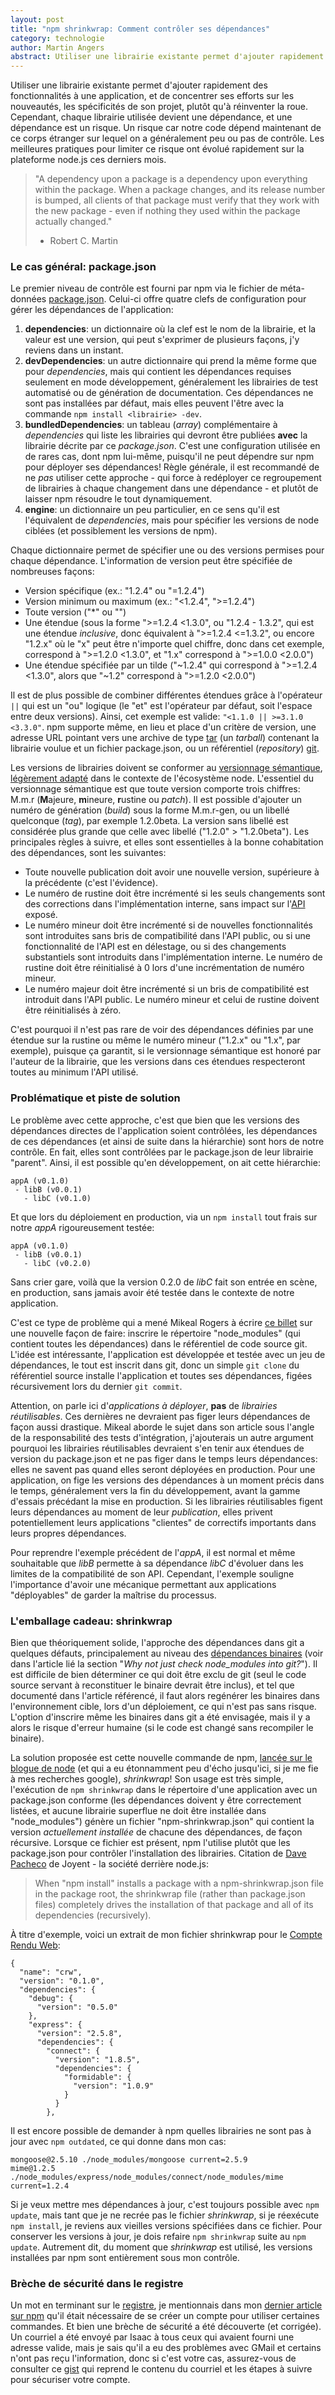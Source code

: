 ```yaml
---
layout: post
title: "npm shrinkwrap: Comment contrôler ses dépendances"
category: technologie
author: Martin Angers
abstract: Utiliser une librairie existante permet d'ajouter rapidement des fonctionnalités à une application, et de concentrer ses efforts sur les nouveautés, les spécificités de son projet, plutôt qu'à réinventer la roue. Cependant, chaque librairie utilisée devient une dépendance, et une dépendance est un risque. Un risque car notre code dépend maintenant de ce corps étranger sur lequel on a généralement peu ou pas de contrôle. Les meilleures pratiques pour limiter ce risque ont évolué rapidement sur la plateforme node.js ces derniers mois.
---
```


Utiliser une librairie existante permet d'ajouter rapidement des fonctionnalités à une application, et de concentrer ses efforts sur les nouveautés, les spécificités de son projet, plutôt qu'à réinventer la roue. Cependant, chaque librairie utilisée devient une dépendance, et une dépendance est un risque. Un risque car notre code dépend maintenant de ce corps étranger sur lequel on a généralement peu ou pas de contrôle. Les meilleures pratiques pour limiter ce risque ont évolué rapidement sur la plateforme node.js ces derniers mois.

> "A dependency upon a package is a dependency upon everything within the package. When a package changes, and its release number is bumped, all clients of that package must verify that they work with the new package - even if nothing they used within the package actually changed."  
> - Robert C. Martin

### Le cas général: package.json

Le premier niveau de contrôle est fourni par npm via le fichier de méta-données [package.json][json]. Celui-ci offre quatre clefs de configuration pour gérer les dépendances de l'application:

1. **dependencies**: un dictionnaire où la clef est le nom de la librairie, et la valeur est une version, qui peut s'exprimer de plusieurs façons, j'y reviens dans un instant.
2. **devDependencies**: un autre dictionnaire qui prend la même forme que pour *dependencies*, mais qui contient les dépendances requises seulement en mode développement, généralement les librairies de test automatisé ou de génération de documentation. Ces dépendances ne sont pas installées par défaut, mais elles peuvent l'être avec la commande `npm install <librairie> -dev`.
3. **bundledDependencies**: un tableau (*array*) complémentaire à *dependencies* qui liste les librairies qui devront être publiées **avec** la librairie décrite par ce *package.json*. C'est une configuration utilisée en de rares cas, dont npm lui-même, puisqu'il ne peut dépendre sur npm pour déployer ses dépendances! Règle générale, il est recommandé de ne *pas* utiliser cette approche - qui force à redéployer ce regroupement de librairies à chaque changement dans une dépendance - et plutôt de laisser npm résoudre le tout dynamiquement.
4. **engine**: un dictionnaire un peu particulier, en ce sens qu'il est l'équivalent de *dependencies*, mais pour spécifier les versions de node ciblées (et possiblement les versions de npm).

Chaque dictionnaire permet de spécifier une ou des versions permises pour chaque dépendance. L'information de version peut être spécifiée de nombreuses façons:

*	Version spécifique (ex.: "1.2.4" ou "=1.2.4")
*	Version minimum ou maximum (ex.: "<1.2.4", ">=1.2.4")
*	Toute version ("*" ou "")
*	Une étendue (sous la forme ">=1.2.4 <1.3.0", ou "1.2.4 - 1.3.2", qui est une étendue *inclusive*, donc équivalent à ">=1.2.4 <=1.3.2", ou encore "1.2.x" où le "x" peut être n'importe quel chiffre, donc dans cet exemple, correspond à ">=1.2.0 <1.3.0", et "1.x" correspond à ">=1.0.0 <2.0.0")
*	Une étendue spécifiée par un tilde ("~1.2.4" qui correspond à ">=1.2.4 <1.3.0", alors que "~1.2" correspond à ">=1.2.0 <2.0.0")

Il est de plus possible de combiner différentes étendues grâce à l'opérateur `||` qui est un "ou" logique (le "et" est l'opérateur par défaut, soit l'espace entre deux versions). Ainsi, cet exemple est valide: `"<1.1.0 || >=3.1.0 <3.3.0"`. npm supporte même, en lieu et place d'un critère de version, une adresse URL pointant vers une archive de type [tar][] (un *tarball*) contenant la librairie voulue et un fichier package.json, ou un référentiel (*repository*) [git][].

Les versions de librairies doivent se conformer au [versionnage sémantique][semver], [légèrement adapté][nodesemver] dans le contexte de l'écosystème node. L'essentiel du versionnage sémantique est que toute version comporte trois chiffres: M.m.r (**M**ajeure, **m**ineure, **r**ustine ou *patch*). Il est possible d'ajouter un numéro de génération (*build*) sous la forme M.m.r-gen, ou un libellé quelconque (*tag*), par exemple 1.2.0beta. La version sans libellé est considérée plus grande que celle avec libellé ("1.2.0" > "1.2.0beta"). Les principales règles à suivre, et elles sont essentielles à la bonne cohabitation des dépendances, sont les suivantes:

*	Toute nouvelle publication doit avoir une nouvelle version, supérieure à la précédente (c'est l'évidence).
*	Le numéro de rustine doit être incrémenté si les seuls changements sont des corrections dans l'implémentation interne, sans impact sur l'[API][] exposé.
*	Le numéro mineur doit être incrémenté si de nouvelles fonctionnalités sont introduites sans bris de compatibilité dans l'API public, ou si une fonctionnalité de l'API est en délestage, ou si des changements substantiels sont introduits dans l'implémentation interne. Le numéro de rustine doit être réinitialisé à 0 lors d'une incrémentation de numéro mineur.
*	Le numéro majeur doit être incrémenté si un bris de compatibilité est introduit dans l'API public. Le numéro mineur et celui de rustine doivent être réinitialisés à zéro.

C'est pourquoi il n'est pas rare de voir des dépendances définies par une étendue sur la rustine ou même le numéro mineur ("1.2.x" ou "1.x", par exemple), puisque ça garantit, si le versionnage sémantique est honoré par l'auteur de la librairie, que les versions dans ces étendues respecteront toutes au minimum l'API utilisé.

### Problématique et piste de solution

Le problème avec cette approche, c'est que bien que les versions des dépendances directes de l'application soient contrôlées, les dépendances de ces dépendances (et ainsi de suite dans la hiérarchie) sont hors de notre contrôle. En fait, elles sont contrôlées par le package.json de leur librairie "parent". Ainsi, il est possible qu'en développement, on ait cette hiérarchie:

    appA (v0.1.0)
     - libB (v0.0.1)
       - libC (v0.1.0)

Et que lors du déploiement en production, via un `npm install` tout frais sur notre *appA* rigoureusement testée:

    appA (v0.1.0)
     - libB (v0.0.1)
       - libC (v0.2.0)

Sans crier gare, voilà que la version 0.2.0 de *libC* fait son entrée en scène, en production, sans jamais avoir été testée dans le contexte de notre application.

C'est ce type de problème qui a mené Mikeal Rogers à écrire [ce billet][nmingit] sur une nouvelle façon de faire: inscrire le répertoire "node_modules" (qui contient toutes les dépendances) dans le référentiel de code source git. L'idée est intéressante, l'application est développée et testée avec un jeu de dépendances, le tout est inscrit dans git, donc un simple `git clone` du référentiel source installe l'application et toutes ses dépendances, figées récursivement lors du dernier `git commit`.

Attention, on parle ici d'*applications à déployer*, **pas** de *librairies réutilisables*. Ces dernières ne devraient pas figer leurs dépendances de façon aussi drastique. Mikeal aborde le sujet dans son article sous l'angle de la responsabilité des tests d'intégration, j'ajouterais un autre argument pourquoi les librairies réutilisables devraient s'en tenir aux étendues de version du package.json et ne pas figer dans le temps leurs dépendances: elles ne savent pas quand elles seront déployées en production. Pour une application, on fige les versions des dépendances à un moment précis dans le temps, généralement vers la fin du développement, avant la gamme d'essais précédant la mise en production. Si les librairies réutilisables figent leurs dépendances au moment de leur *publication*, elles privent potentiellement leurs applications "clientes" de correctifs importants dans leurs propres dépendances.

Pour reprendre l'exemple précédent de l'*appA*, il est normal et même souhaitable que *libB* permette à sa dépendance *libC* d'évoluer dans les limites de la compatibilité de son API. Cependant, l'exemple souligne l'importance d'avoir une mécanique permettant aux applications "déployables" de garder la maîtrise du processus.

### L'emballage cadeau: shrinkwrap

Bien que théoriquement solide, l'approche des dépendances dans git a quelques défauts, principalement au niveau des [dépendances binaires][bindeps] (voir dans l'article lié la section "*Why not just check node_modules into git?*"). Il est difficile de bien déterminer ce qui doit être exclu de git (seul le code source servant à reconstituer le binaire devrait être inclus), et tel que documenté dans l'article référencé, il faut alors regénérer les binaires dans l'environnement cible, lors d'un déploiement, ce qui n'est pas sans risque. L'option d'inscrire même les binaires dans git a été envisagée, mais il y a alors le risque d'erreur humaine (si le code est changé sans recompiler le binaire).

La solution proposée est cette nouvelle commande de npm, [lancée sur le blogue de node][bindeps] (et qui a eu étonnamment peu d'écho jusqu'ici, si je me fie à mes recherches google), *shrinkwrap*! Son usage est très simple, l'exécution de `npm shrinkwrap` dans le répertoire d'une application avec un package.json conforme (les dépendances doivent y être correctement listées, et aucune librairie superflue ne doit être installée dans "node_modules") génère un fichier "npm-shrinkwrap.json" qui contient la version *actuellement installée* de chacune des dépendances, de façon récursive. Lorsque ce fichier est présent, npm l'utilise plutôt que les package.json pour contrôler l'installation des librairies. Citation de [Dave Pacheco][pacheco] de Joyent - la société derrière node.js:

> When "npm install" installs a package with a npm-shrinkwrap.json file in the package root, the shrinkwrap file (rather than package.json files) completely drives the installation of that package and all of its dependencies (recursively).

À titre d'exemple, voici un extrait de mon fichier shrinkwrap pour le [Compte Rendu Web][crw]:

    {
	  "name": "crw",
	  "version": "0.1.0",
	  "dependencies": {
	    "debug": {
	      "version": "0.5.0"
	    },
	    "express": {
	      "version": "2.5.8",
	      "dependencies": {
	        "connect": {
	          "version": "1.8.5",
	          "dependencies": {
	            "formidable": {
	              "version": "1.0.9"
	            }
	          }
	        },

Il est encore possible de demander à npm quelles librairies ne sont pas à jour avec `npm outdated`, ce qui donne dans mon cas:

    mongoose@2.5.10 ./node_modules/mongoose current=2.5.9
    mime@1.2.5 ./node_modules/express/node_modules/connect/node_modules/mime current=1.2.4

Si je veux mettre mes dépendances à jour, c'est toujours possible avec `npm update`, mais tant que je ne recrée pas le fichier *shrinkwrap*, si je réexécute `npm install`, je reviens aux vieilles versions spécifiées dans ce fichier. Pour conserver les versions à jour, je dois refaire `npm shrinkwrap` suite au `npm update`. Autrement dit, du moment que *shrinkwrap* est utilisé, les versions installées par npm sont entièrement sous mon contrôle.

### Brèche de sécurité dans le registre

Un mot en terminant sur le [registre][], je mentionnais dans mon [dernier article sur npm][moi] qu'il était nécessaire de se créer un compte pour utiliser certaines commandes. Et bien une brèche de sécurité a été découverte (et corrigée). Un courriel a été envoyé par Isaac à tous ceux qui avaient fourni une adresse valide, mais je sais qu'il a eu des problèmes avec GMail et certains n'ont pas reçu l'information, donc si c'est votre cas, assurez-vous de consulter ce [gist][] qui reprend le contenu du courriel et les étapes à suivre pour sécuriser votre compte.

[json]: http://npmjs.org/doc/json.html
[tar]: http://fr.wikipedia.org/wiki/Tar_(informatique)
[git]: http://fr.wikipedia.org/wiki/Git
[semver]: http://semver.org/
[nodesemver]: http://npmjs.org/doc/semver.html
[api]: http://fr.wikipedia.org/wiki/Interface_de_programmation
[nmingit]: http://www.mikealrogers.com/posts/nodemodules-in-git.html
[bindeps]: http://blog.nodejs.org/2012/02/27/managing-node-js-dependencies-with-shrinkwrap/
[crw]: http://www.compterenduweb.com/
[moi]: http://hypermegatop.calepin.co/npm-la-base-essentielle-pour-debuter-avec-nodejs.html
[gist]: https://gist.github.com/2001456
[pacheco]: http://blog.nodejs.org/author/davepacheco/
[registre]: http://search.npmjs.org/
